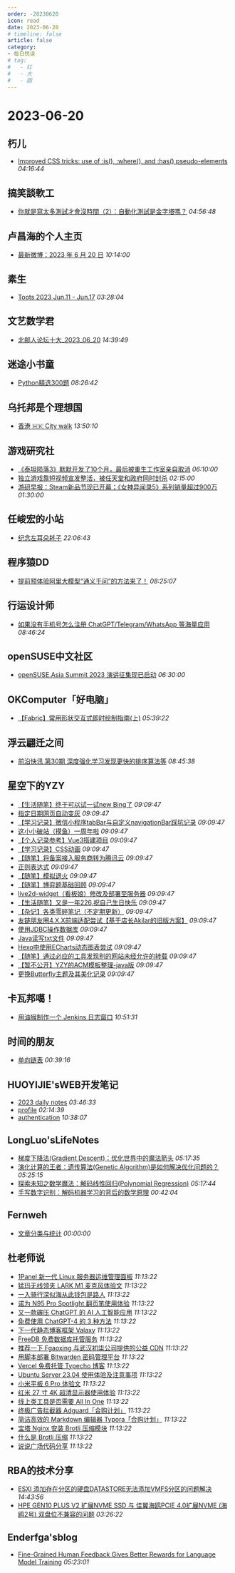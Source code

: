 ```yaml
---
order: -20230620
icon: read
date: 2023-06-20
# timeline: false
article: false
category:
- 每日悦读
# tag:
#   - 红
#   - 大
#   - 圆
---
```


# 2023-06-20 
## 朽儿<span></span>
* [Improved CSS tricks: use of :is(), :where(), and :has() pseudo-elements](https://javascript.plainenglish.io/improved-css-tricks-use-of-is-where-and-has-pseudo-elements-3962e09b21fb?source=rss-c3917681a8f5------2) *04:16:44* 
## 搞笑談軟工<span></span>
* [你就是寫太多測試才會沒時間（2）：自動化測試是金字塔嗎？](http://teddy-chen-tw.blogspot.com/2023/06/2.html) *04:56:48* 
## 卢昌海的个人主页<span></span>
* [最新微博：2023 年 6 月 20 日](https://www.changhai.org/articles/miscellaneous/blog/202306.php#latest) *10:14:00* 
## 素生<span></span>
* [Toots 2023 Jun.11 - Jun.17](http://z.arlmy.me/posts/MastodonArchives/2023/MastodonTootsArchives_20230617/) *03:28:04* 
## 文艺数学君<span></span>
* [北邮人论坛十大_2023_06_20](https://mathpretty.com/16020.html) *14:39:49* 
## 迷途小书童<span></span>
* [Python精选300题](https://xugaoxiang.com/2023/06/20/python-quiz/) *08:26:42* 
## 乌托邦是个理想国<span></span>
* [香港 🇭🇰 City walk](http://localhost:2368/hongkong_citywalk/) *13:50:10* 
## 游戏研究社<span></span>
* [《泰坦陨落3》默默开发了10个月，最后被重生工作室亲自取消](https://www.yystv.cn/p/10924) *06:10:00* 
* [独立游戏靠短视频宣发整活，被任天堂和政府同时封杀](https://www.yystv.cn/p/10923) *02:15:00* 
* [游研早报：Steam新品节现已开幕；《女神异闻录5》系列销量超过900万](https://www.yystv.cn/p/10922) *01:30:00* 
## 任峻宏的小站<span></span>
* [纪念左耳朵耗子](https://renny.ren/ch/articles/41) *22:06:43* 
## 程序猿DD<span></span>
* [提前预体验阿里大模型“通义千问”的方法来了！](https://blog.didispace.com/aliyun-fc-tyqw/) *08:25:07* 
## 行运设计师<span></span>
* [如果没有手机号怎么注册 ChatGPT/Telegram/WhatsApp 等海量应用](https://www.luckydesigner.space/how-to-register-chatgpt-telegram-whatsapp-and-others/) *08:46:24* 
## openSUSE中文社区<span></span>
* [openSUSE.Asia Summit 2023 演讲征集现已启动](https://suse.org.cn/%E7%A4%BE%E5%8C%BA%E6%96%B0%E9%97%BB/2023/06/20/CFP.html) *06:30:00* 
## OKComputer「好电脑」<span></span>
* [【Fabric】常用形状交互式即时绘制指南(上)](https://wumanho.cn/posts/fabric-drawing-01/) *05:39:22* 
## 浮云翩迁之间<span></span>
* [前沿快讯 第30期 深度强化学习发现更快的排序算法等](https://blognas.hwb0307.com/other/5287) *08:45:38* 
## 星空下的YZY<span></span>
* [【生活随笔】终于可以试一试new Bing了](https://www.226yzy.com/2023/03042803.html) *09:09:47* 
* [指定日期网页自动变灰](https://www.226yzy.com/2022/121150293.html) *09:09:47* 
* [【学习记录】微信小程序tabBar与自定义navigationBar踩坑记录](https://www.226yzy.com/2022/102619421.html) *09:09:47* 
* [这小小破站（摸鱼）一周年啦](https://www.226yzy.com/2022/061829379.html) *09:09:47* 
* [【个人记录参考】Vue3搭建项目](https://www.226yzy.com/2022/051740395.html) *09:09:47* 
* [【学习记录】CSS动画](https://www.226yzy.com/2022/051429756.html) *09:09:47* 
* [【随笔】将备案接入服务商转为腾讯云](https://www.226yzy.com/2022/042448136.html) *09:09:47* 
* [正则表达式](https://www.226yzy.com/2022/041946563.html) *09:09:47* 
* [【随笔】模拟退火](https://www.226yzy.com/2022/041362119.html) *09:09:47* 
* [【随笔】博弈题基础回顾](https://www.226yzy.com/2022/032926774.html) *09:09:47* 
* [live2d-widget（看板娘）修改及部署至服务器](https://www.226yzy.com/2022/032130325.html) *09:09:47* 
* [【生活随笔】又是一年226,祝自己生日快乐](https://www.226yzy.com/2022/022615794.html) *09:09:47* 
* [【杂记】各类零碎笔记（不定期更新）](https://www.226yzy.com/2022/022547844.html) *09:09:47* 
* [友链朋友圈4.X.X前端适配尝试【基于店长Akilar的旧版方案】](https://www.226yzy.com/2022/020733811.html) *09:09:47* 
* [使用JDBC操作数据库](https://www.226yzy.com/2022/020332243.html) *09:09:47* 
* [Java读写txt文件](https://www.226yzy.com/2022/013056898.html) *09:09:47* 
* [Hexo中使用ECharts动态图表尝试](https://www.226yzy.com/2022/012347381.html) *09:09:47* 
* [【随笔】通过必应的工具发现别的网站未经允许的转载](https://www.226yzy.com/2022/012242042.html) *09:09:47* 
* [【暂不公开】YZY的ACM模板整理-java版](https://www.226yzy.com/2022/011424656.html) *09:09:47* 
* [更换Butterfly主题及其美化记录](https://www.226yzy.com/2022/010948485.html) *09:09:47* 
## 卡瓦邦噶！<span></span>
* [用油猴制作一个 Jenkins 日志窗口](https://www.kawabangga.com/posts/5166) *10:51:31* 
## 时间的朋友<span></span>
* [单向链表](https://blog.storycn.cn/posts/2023/06/linkedlist/) *00:39:16* 
## HUOYIJIE'sWEB开发笔记<span></span>
* [2023 daily notes](https://huoyijie.cn/docsifys/2023-daily-notes) *03:46:33* 
* [profile](https://huoyijie.cn/docsifys/About-Me/profile) *02:14:39* 
* [authentication](https://huoyijie.cn/docsifys/Tech-Notes/authentication) *10:38:07* 
## LongLuo'sLifeNotes<span></span>
* [梯度下降法(Gradient Descent)：优化世界中的魔法箭头](http://www.longluo.me//blog/2023/06/20/Gradient-Descent/) *05:17:35* 
* [演化计算的王者：遗传算法(Genetic Algorithm)是如何解决优化问题的？](http://www.longluo.me//blog/2023/06/12/Genetic-Algorithm/) *05:25:15* 
* [探索未知之数学魔法：解码线性回归(Polynomial Regression)](http://www.longluo.me//blog/2023/05/11/Polynomial-Regression/) *05:17:44* 
* [手写数字识别：解码机器学习的背后的数学原理](http://www.longluo.me//blog/2023/03/03/Neutral-Network/) *00:42:04* 
## Fernweh<span></span>
* [文章分类与统计](https://blog.wohin.me/post-categories/) *00:00:00* 
## 杜老师说<span></span>
* [1Panel 新一代 Linux 服务器运维管理面板](https://dusays.com/597/) *11:13:22* 
* [猛玛无线领夹 LARK M1 麦克风体验文](https://dusays.com/596/) *11:13:22* 
* [一入骑行深似海从此钱包是路人](https://dusays.com/595/) *11:13:22* 
* [诺为 N95 Pro Spotlight 翻页笔使用体验](https://dusays.com/594/) *11:13:22* 
* [又一款碾压 ChatGPT 的 AI 人工智能应用](https://dusays.com/593/) *11:13:22* 
* [免费使用 ChatGPT-4 的 3 种方法](https://dusays.com/592/) *11:13:22* 
* [下一代静态博客框架 Valaxy](https://dusays.com/591/) *11:13:22* 
* [FreeDB 免费数据库托管服务](https://dusays.com/590/) *11:13:22* 
* [推荐一下 Fgaoxing 与武汉初柒公司提供的公益 CDN](https://dusays.com/589/) *11:13:22* 
* [用脚本部署 Bitwarden 密码管理平台](https://dusays.com/588/) *11:13:22* 
* [Vercel 免费托管 Typecho 博客](https://dusays.com/587/) *11:13:22* 
* [Ubuntu Server 23.04 使用体验及注意事项](https://dusays.com/586/) *11:13:22* 
* [小米平板 6 Pro 体验文](https://dusays.com/585/) *11:13:22* 
* [红米 27 寸 4K 超清显示器使用体验](https://dusays.com/584/) *11:13:22* 
* [线上类工具是否需要 All In One](https://dusays.com/583/) *11:13:22* 
* [终极广告拦截器 Adguard「合购计划」](https://dusays.com/582/) *11:13:22* 
* [简洁高效的 Markdown 编辑器 Typora「合购计划」](https://dusays.com/581/) *11:13:22* 
* [宝塔 Nginx 安装 Brotli 压缩模块](https://dusays.com/580/) *11:13:22* 
* [什么是 Brotli 压缩](https://dusays.com/579/) *11:13:22* 
* [说说广场代码分享](https://dusays.com/578/) *11:13:22* 
## RBA的技术分享<span></span>
* [ESXI 添加存在分区的硬盘DATASTORE无法添加VMFS分区的问题解决](https://www.firfor.cn/articles/2023/06/20/1687271252997.html) *14:43:56* 
* [HPE GEN10 PLUS V2 扩展NVME SSD 与 佳翼海鸥PCIE 4.0扩展NVME (海鸥2号) 双盘位不兼容的问题](https://www.firfor.cn/articles/2023/06/17/1686935157839.html) *03:26:22* 
## Enderfga'sblog<span></span>
* [Fine-Grained Human Feedback Gives Better Rewards for Language Model Training](http://enderfga.cn/2023/06/20/Fine-Grained/) *05:23:01* 
